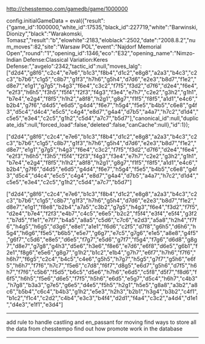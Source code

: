 http://chesstempo.com/gamedb/game/1000000

config.initialGameData = eval({"result":{"game_id":1000000,"white_id":17535,"black_id":227719,"white":"Barwinski, Dionizy","black":"Warakomski, Tomasz","result":"b","elowhite":2183,"eloblack":2502,"date":"2008.8.2","num_moves":82,"site":"Warsaw POL","event":"Najdorf Memorial Open","round":"1","opening_id":1346,"eco":"E32","opening_name":"Nimzo-Indian Defense:Classical Variation:Keres Defense:","avgelo":2342,"tactic_id":null,"moves_lalg":["d2d4","g8f6","c2c4","e7e6","b1c3","f8b4","d1c2","e8g8","a2a3","b4c3","c2c3","b7b6","c1g5","c8b7","g1f3","h7h6","g5h4","d7d6","e2e3","b8d7","f1e2","d8e7","e1g1","g7g5","h4g3","f6e4","c3c2","f7f5","f3d2","d7f6","d2e4","f6e4","e2f3","h6h5","f3h5","f5f4","f2f3","f4g3","f3e4","e7h7","c2e2","g3h2","g1h1","b7e4","e2g4","f8f5","h1h2","a8f8","h2g1","g8g7","f1f5","f8f5","a1d1","e4c6","b2b4","g7f6","d4d5","e6d5","g4d4","f6e7","h5g4","f5e5","b4b5","c6e8","g4f3","d5c4","d4c4","e5c5","c4g4","e8d7","g4a4","d7b5","a4a7","h7c2","d1d4","c5e5","e3e4","c2c5","g1h2","c5d4","a7c7","b5d7"],"canonical_id":null,"duplicate_ids":null,"forced_load":false,"deleted":false,"canCache":null},"id":1});


["d2d4","g8f6","c2c4","e7e6","b1c3","f8b4","d1c2","e8g8","a2a3","b4c3","c2c3","b7b6","c1g5","c8b7","g1f3","h7h6","g5h4","d7d6","e2e3","b8d7","f1e2","d8e7","e1g1","g7g5","h4g3","f6e4","c3c2","f7f5","f3d2","d7f6","d2e4","f6e4","e2f3","h6h5","f3h5","f5f4","f2f3","f4g3","f3e4","e7h7","c2e2","g3h2","g1h1","b7e4","e2g4","f8f5","h1h2","a8f8","h2g1","g8g7","f1f5","f8f5","a1d1","e4c6","b2b4","g7f6","d4d5","e6d5","g4d4","f6e7","h5g4","f5e5","b4b5","c6e8","g4f3","d5c4","d4c4","e5c5","c4g4","e8d7","g4a4","d7b5","a4a7","h7c2","d1d4","c5e5","e3e4","c2c5","g1h2","c5d4","a7c7","b5d7"]


["d2d4","g8f6","c2c4","e7e6","b1c3","f8b4","d1c2","e8g8","a2a3","b4c3","c2c3","b7b6","c1g5","c8b7","g1f3","h7h6","g5h4","d7d6","e2e3","b8d7","f1e2","d8e7","e1g1","f8e8","b2b4","a7a5","c3b2","g7g5","h4g3","f6e4","f3d2","f7f5","d2e4","b7e4","f2f3","e4b7","c4c5","e6e5","b2c2","f5f4","e3f4","e5f4","g3f2","b7d5","f1e1","e7f7","b4a5","a8a5","c5d6","c7c6","e2d3","a5a8","h2h4","f7f6","h4g5","h6g5","d3g6","e8e1","a1e1","f6d6","c2f5","d7f8","g6h5","d6h6","h5g4","h6g6","f5e5","b6b5","e5e7","g6g7","e7c5","g7g6","e1e5","a8e8","g4f5","g6f7","c5d6","e8e5","d6e5","f7g7","e5d6","g7f7","f5g4","f7g6","d6d8","g8g7","d8e7","g7g8","g4h3","d5e6","h3e6","f8e6","e7d6","e6f8","d6e5","g6b1","f2e1","f8g6","e5e6","g8g7","g1h2","b1c2","e1b4","g7h7","e6f7","h7h6","f7f6","h6h7","f6g5","c2c4","b4c5","c4e6","g5h5","h7g7","h5g5","g7f7","g5h6","e6f5","h6h7","f7f6","h7c7","f5e6","c7d8","f6f7","d8g5","e6d7","g5h6","d7f5","h6h7","f7f6","c5b6","f5d5","b6c5","d5e6","h7h6","e6d5","c5f8","d5f7","f8d6","f6f5","h6h5","f5e6","d6e5","f7f5","h5h6","e6d5","e5g7","d5c4","h6h7","c4b3","h7g8","b3a3","g7e5","g6e5","d4e5","f5h5","h2g1","h5e5","g8a8","a3b2","a8c6","b5b4","c6c4","b4b3","g1h2","e5e3","h2h3","b2b1","h3g4","b3b2","c4f1","b1c2","f1c4","c2d2","c4b4","e3c3","b4f4","d2d1","f4a4","c3c2","a4d4","d1e1","d4e3","e1f1","e3d4"]

***************************
add rule to handle castling and en_passant for moving
find ways to store all the data from chesstempo
find out how promote work in the database
***************************



